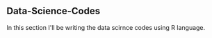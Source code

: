 ## Data-Science-Codes ##
In this section I'll be writing the data scirnce codes using R language.     
